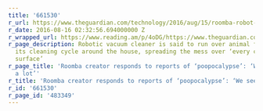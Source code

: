 ```yaml
---
title: '661530'
r_url: https://www.theguardian.com/technology/2016/aug/15/roomba-robot-vacuum-poopocalypse-facebook-post
r_date: 2016-08-16 02:32:56.694000000 Z
r_wrapped_url: https://www.reading.am/p/4oDG/https://www.theguardian.com/technology/2016/aug/15/roomba-robot-vacuum-poopocalypse-facebook-post
r_page_description: Robotic vacuum cleaner is said to run over animal feces and continue
  its cleaning cycle around the house, spreading the mess over ‘every conceivable
  surface’
r_page_title: 'Roomba creator responds to reports of ‘poopocalypse’: ‘We see this
  a lot’'
r_title: 'Roomba creator responds to reports of ‘poopocalypse’: ‘We see this a lot’'
r_id: '661530'
r_page_id: '483349'
---
```


